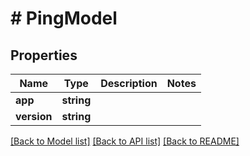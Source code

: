 # # PingModel

## Properties

Name | Type | Description | Notes
------------ | ------------- | ------------- | -------------
**app** | **string** |  |
**version** | **string** |  |

[[Back to Model list]](../../README.md#models) [[Back to API list]](../../README.md#endpoints) [[Back to README]](../../README.md)
